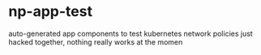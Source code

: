 # np-app-test
auto-generated app components to test kubernetes network policies
just hacked together, nothing really works at the momen
